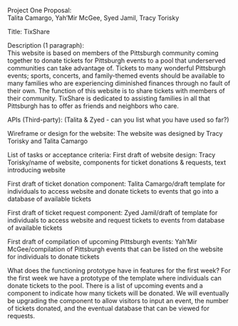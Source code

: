 Project One Proposal:  
Talita Camargo, Yah’Mir McGee, Syed Jamil, Tracy Torisky


Title:  TixShare

Description (1 paragraph):  
This website is based on members of the Pittsburgh community coming together to donate tickets for Pittsburgh events to a pool that underserved communities can take advantage of.  Tickets to many wonderful Pittsburgh events; sports, concerts, and family-themed events should be available to many families who are experiencing diminished finances through no fault of their own.  The function of this website is to share tickets with members of their community.  TixShare is dedicated to assisting families in all that Pittsburgh has to offer as friends and neighbors who care.

APIs (Third-party):
(Talita & Zyed - can you list what you have used so far?)

Wireframe or design for the website:
The website was designed by Tracy Torisky and Talita Camargo

List of tasks or acceptance criteria:
First draft of website design:  Tracy Torisky/name of website, components for ticket donations & requests, text introducing website

First draft of ticket donation component:  Talita Camargo/draft template for individuals to access website and donate tickets to events that go into a database of available tickets

First draft of ticket request component:  Zyed Jamil/draft of template for individuals to access website and request tickets to events from database of available tickets

First draft of compilation of upcoming Pittsburgh events:  Yah’Mir McGee/compilation of Pittsburgh events that can be listed on the website for individuals to donate tickets

What does the functioning prototype have in features for the first week?
For the first week we have a prototype of the template where individuals can donate tickets to the pool.  There is a list of upcoming events and a component to indicate how many tickets will be donated.  We will eventually be upgrading the component to allow visitors to input an event, the number of tickets donated, and the eventual database that can be viewed for requests.
